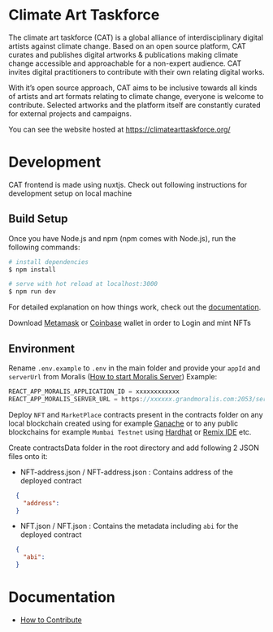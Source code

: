 # Climate Art Taskforce
The climate art taskforce (CAT) is a global alliance of interdisciplinary digital artists against climate change. Based on an open source platform, CAT curates and publishes digital artworks & publications making climate change accessible and approachable for a non-expert audience. CAT invites digital practitioners to contribute with their own relating digital works.

With it’s open source approach, CAT aims to be inclusive towards all kinds of artists and art formats relating to climate change, everyone is welcome to contribute. Selected artworks and the platform itself are constantly curated for external projects and campaigns.

You can see the website hosted at https://climatearttaskforce.org/

# Development
CAT frontend is made using nuxtjs. Check out following instructions for development setup on local machine

## Build Setup

Once you have Node.js and npm (npm comes with Node.js), run the following commands:
```bash
# install dependencies
$ npm install

# serve with hot reload at localhost:3000
$ npm run dev
```
For detailed explanation on how things work, check out the [documentation](https://nuxtjs.org).

Download [Metamask](https://metamask.io/download/) or [Coinbase](https://www.coinbase.com/wallet) wallet in order to Login and mint NFTs

## Environment
Rename `.env.example` to `.env` in the main folder and provide your `appId` and `serverUrl` from Moralis ([How to start Moralis Server](https://docs.moralis.io/moralis-server/getting-started/create-a-moralis-server)) 
Example:
```jsx
REACT_APP_MORALIS_APPLICATION_ID = xxxxxxxxxxxx
REACT_APP_MORALIS_SERVER_URL = https://xxxxxx.grandmoralis.com:2053/server
```

Deploy `NFT` and `MarketPlace` contracts present in the contracts folder on any local blockchain created using for example [Ganache](https://trufflesuite.com/ganache/) or to any public blockchains for example `Mumbai Testnet` using [Hardhat](https://hardhat.org/) or [Remix IDE](https://remix.ethereum.org/) etc.

Create contractsData folder in the root directory and add following 2 JSON files onto it:

- NFT-address.json / NFT-address.json : Contains address of the deployed contract
```json
  {
    "address": 
  }
```

- NFT.json / NFT.json : Contains the metadata including `abi` for the deployed contract
```json
  {
    "abi": 
  }
```

# Documentation
- [How to Contribute](./CONTRIBUTING.md)
